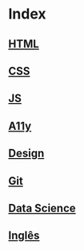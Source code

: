 # Index

## [HTML](html.md)

## [CSS](css.md)

## [JS](js.md)

## [A11y](a11y.md)

## [Design](design.md)

## [Git](git.md)

## [Data Science](data-science.md)

## [Inglês](inglês.md)
